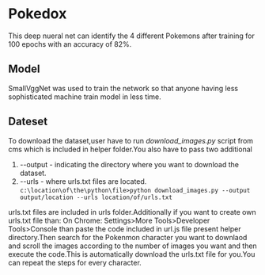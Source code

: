 # Pokedox
This deep nueral net can identify the 4 different Pokemons after training for 100 epochs with an accuracy of 82%.

## Model 
SmallVggNet was used to train the network so that anyone having less sophisticated machine train model in less time.

## Dateset
To download the dataset,user have to run _download_images.py_ script from cms which is included in helper folder.You also have to pass two additional 
1) --output - indicating the directory where you want to download the dataset.
2) --urls - where urls.txt files are located.
`c:\location\of\the\python\file>python download_images.py --output output/location --urls location/of/urls.txt`

urls.txt files are included in urls folder.Additionally if you want to create own urls.txt file than:
On Chrome: Settings>More Tools>Developer Tools>Console than paste the code included in url.js file present helper directory.Then search for the Pokenmon character you want to downlaod and scroll the images according to the number of images you want and then execute the code.This is automatically download the urls.txt file for you.You can repeat the steps for every character.





